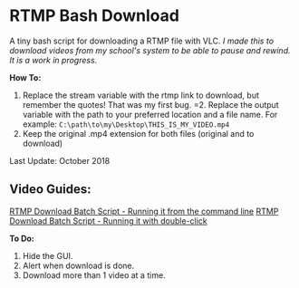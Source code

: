 # RTMP Bash Download

A tiny bash script for downloading a RTMP file with VLC.
_I made this to download videos from my school's system to be able to pause and rewind._
_It is a work in progress._

**How To:**	
1. Replace the stream variable with the rtmp link to download, but remember the quotes! That was my first bug. 
=2. Replace the output variable with the path to your preferred location and a file name. For example: ` C:\path\to\my\Desktop\THIS_IS_MY_VIDEO.mp4 `
3. Keep the original .mp4 extension for both files (original and to download)

Last Update: October 2018 

## Video Guides: 

[RTMP Download Batch Script - Running it from the command line](https://www.youtube.com/watch?v=duqY7WbceQw&feature=youtu.be)
[RTMP Download Batch Script - Running it with double-click](https://www.youtube.com/watch?v=J2bSJUdwtlA&feature=youtu.be)

**To Do:**

1. Hide the GUI.
2. Alert when download is done. 
3. Download more than 1 video at a time.
